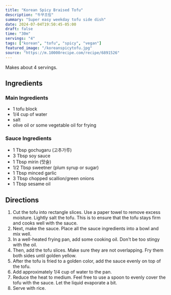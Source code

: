 ```yaml
---
title: "Korean Spicy Braised Tofu"
description: "두부조림"
summary: "Super easy weekday tofu side dish"
date: 2024-07-04T19:50:45-05:00
draft: false
time: "30m"
servings: "4"
tags: ["korean", "tofu", "spicy", "vegan"]
featured_image: "/koreanspicytofu.jpg"
source: "https://m.10000recipe.com/recipe/6891526"
---
```


Makes about 4 servings.

## Ingredients

### Main Ingredients

- 1 tofu block
- 1/4 cup of water
- salt
- olive oil or some vegetable oil for frying

### Sauce Ingredients

- 1 Tbsp gochugaru (고추가루)
- 3 Tbsp soy sauce
- 1 Tbsp mirin (맛술)
- 1/2 Tbsp sweetner (plum syrup or sugar)
- 1 Tbsp minced garlic
- 3 Tbsp chopped scallion/green onions
- 1 Tbsp sesame oil

## Directions

1. Cut the tofu into rectangle slices. Use a paper towel to remove excess moisture. Lightly salt the tofu. This is to ensure that the tofu stays firm and cooks well with the sauce.
2. Next, make the sauce. Place all the sauce ingredients into a bowl and mix well.
3. In a well-heated frying pan, add some cooking oil. Don't be too stingy with the oil.
4. Then, add the tofu slices. Make sure they are not overlapping. Fry them both sides until golden yellow.
5. After the tofu is fried to a golden color, add the sauce evenly on top of the tofu.
6. Add approximately 1/4 cup of water to the pan.
7. Reduce the heat to medium. Feel free to use a spoon to evenly cover the tofu with the sauce. Let the liquid evaporate a bit.
8. Serve with rice.